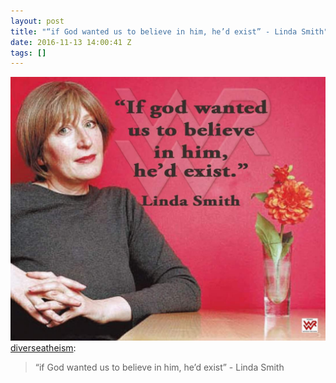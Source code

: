 ```yaml
---
layout: post
title: "“if God wanted us to believe in him, he’d exist” - Linda Smith"
date: 2016-11-13 14:00:41 Z
tags: []
---
```

![](/media/2016/11/153125033883.jpg)
[diverseatheism](http://diverseatheism.tumblr.com/post/136302127272/if-god-wanted-us-to-believe-in-him-hed-exist):

> “if God wanted us to believe in him, he’d exist” - Linda Smith
